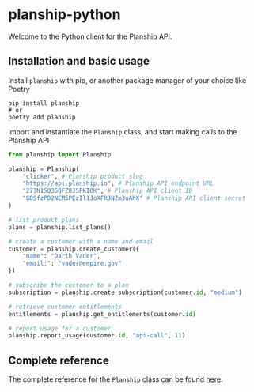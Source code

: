 # planship-python

Welcome to the Python client for the Planship API.

## Installation and basic usage

Install `planship` with pip, or another package manager of your choice like Poetry

``` console
pip install planship
# or
poetry add planship
```

Import and instantiate the `Planship` class, and start making calls to the Planship API

```python
from planship import Planship

planship = Planship(
    "clicker", # Planship product slug
    "https://api.planship.io", # Planship API endpoint URL
    "273N1SQ3GQFZ8JSFKIOK", # Planship API client ID
    "GDSfzPD2NEM5PEzIl1JoXFRJNZm3uAhX" # Planship API client secret
)

# list product plans
plans = planship.list_plans()

# create a customer with a name and email
customer = planship.create_customer({
    "name": "Darth Vader",
    "email:": "vader@empire.gov"
})

# subscribe the customer to a plan
subscription = planship.create_subscription(customer.id, "medium")

# retrieve customer entitlements
entitlements = planship.get_entitlements(customer.id)

# report usage for a customer
planship.report_usage(customer.id, "api-call", 11)
```

## Complete reference

The complete reference for the `Planship` class can be found [here](./docs/content/planship-class.md).
